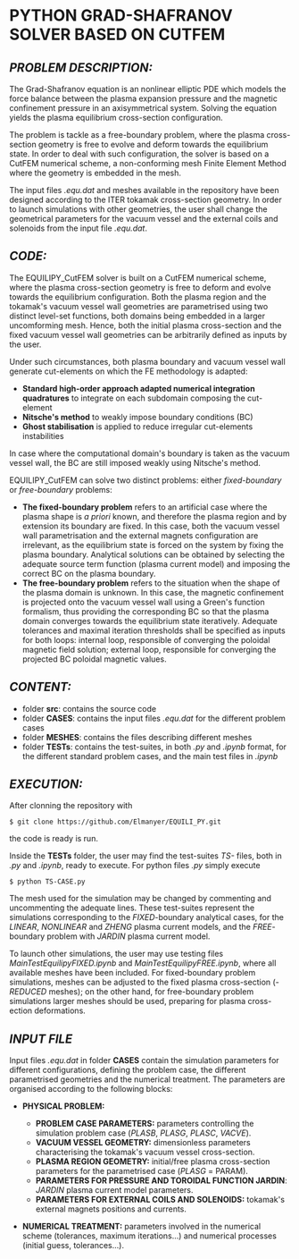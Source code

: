 # **PYTHON GRAD-SHAFRANOV SOLVER BASED ON CUTFEM**

## *PROBLEM DESCRIPTION:*

The Grad-Shafranov equation is an nonlinear elliptic PDE which models the force balance between the plasma expansion pressure and the magnetic confinement pressure in an axisymmetrical system. 
Solving the equation yields the plasma equilibrium cross-section configuration.

The problem is tackle as a free-boundary problem, where the plasma cross-section geometry is free to evolve and deform towards the equilibrium state. 
In order to deal with such configuration, the solver is based on a CutFEM numerical scheme, a non-conforming mesh Finite Element Method where the geometry is embedded in the mesh. 

The input files *.equ.dat* and meshes available in the repository have been designed according to the ITER tokamak cross-section geometry.
In order to launch simulations with other geometries, the user shall change the geometrical parameters for the vacuum vessel and the external coils and solenoids from the input file *.equ.dat*.

## *CODE:*

The EQUILIPY_CutFEM solver is built on a CutFEM numerical scheme, where the plasma cross-section geometry is free to deform and evolve towards the equilibrium configuration. 
Both the plasma region and the tokamak's vacuum vessel wall geometries are parametrised using two distinct level-set functions, both domains being embedded in a larger uncomforming mesh.
Hence, both the initial plasma cross-section and the fixed vacuum vessel wall geometries can be arbitrarily defined as inputs by the user.

Under such circumstances, both plasma boundary and vacuum vessel wall generate cut-elements on which the FE methodology is adapted: 
- **Standard high-order approach adapted numerical integration quadratures** to integrate on each subdomain composing the cut-element
- **Nitsche's method** to weakly impose boundary conditions (BC) 
- **Ghost stabilisation** is applied to reduce irregular cut-elements instabilities

In case where the computational domain's boundary is taken as the vacuum vessel wall, the BC are still imposed weakly using Nitsche's method. 

EQUILIPY_CutFEM can solve two distinct problems: either *fixed-boundary* or *free-boundary* problems:
- **The fixed-boundary problem** refers to an artificial case where the plasma shape is *a priori* known, and therefore the plasma region and by extension its boundary are fixed.
In this case, both the vacuum vessel wall parametrisation and the external magnets configuration are irrelevant, as the equilibrium state is forced on the system by fixing the plasma boundary.
Analytical solutions can be obtained by selecting the adequate source term function (plasma current model) and imposing the correct BC on the plasma boundary. 
- **The free-boundary problem** refers to the situation when the shape of the plasma domain is unknown.
In this case, the magnetic confinement is projected onto the vacuum vessel wall using a Green's function formalism, thus providing the corresponding BC so that the plasma domain converges towards the equilibrium state iteratively. 
Adequate tolerances and maximal iteration thresholds shall be specified as inputs for both loops: internal loop, responsible of converging the poloidal magnetic field solution; external loop, responsible for converging the projected BC poloidal magnetic values.   

## *CONTENT:*
- folder **src**: contains the source code
- folder **CASES**: contains the input files *.equ.dat* for the different problem cases
- folder **MESHES**: contains the files describing different meshes
- folder **TESTs**: contains the test-suites, in both *.py* and *.ipynb* format, for the different standard problem cases, and the main test files in *.ipynb*

## *EXECUTION:*

After clonning the repository with 

    $ git clone https://github.com/Elmanyer/EQUILI_PY.git
    
the code is ready is run. 

Inside the **TESTs** folder, the user may find the test-suites *TS-* files, both in *.py* and *.ipynb*, ready to execute. For python files *.py* simply execute 

    $ python TS-CASE.py

The mesh used for the simulation may be changed by commenting and uncommenting the adequate lines. These test-suites represent the simulations corresponding to the *FIXED*-boundary analytical cases, for the *LINEAR*, *NONLINEAR* and *ZHENG* plasma current models, and the *FREE*-boundary problem with *JARDIN* plasma current model.

To launch other simulations, the user may use testing files *MainTestEquilipyFIXED.ipynb* and *MainTestEquilipyFREE.ipynb*, where all available meshes have been included. For fixed-boundary problem simulations, meshes can be adjusted to the fixed plasma cross-section (*-REDUCED* meshes); on the other hand, for free-boundary problem simulations larger meshes should be used, preparing for plasma cross-ection deformations. 

## *INPUT FILE*

Input files *.equ.dat* in folder **CASES** contain the simulation parameters for different configurations, defining the problem case, the different parametrised geometries and the numerical treatment. The parameters are organised according to the following blocks:

- **PHYSICAL PROBLEM:**
    - **PROBLEM CASE PARAMETERS:** parameters controlling the simulation problem case (*PLASB*, *PLASG*, *PLASC*, *VACVE*).
    - **VACUUM VESSEL GEOMETRY:** dimensionless parameters characterising the tokamak's vacuum vessel cross-section.
    - **PLASMA REGION GEOMETRY:** initial/free plasma cross-section parameters for the parametrised case (*PLASG* = PARAM).   
    - **PARAMETERS FOR PRESSURE AND TOROIDAL FUNCTION JARDIN**: *JARDIN* plasma current model parameters.
    - **PARAMETERS FOR EXTERNAL COILS AND SOLENOIDS:** tokamak's external magnets positions and currents. 

- **NUMERICAL TREATMENT:** parameters involved in the numerical scheme (tolerances, maximum iterations...) and numerical processes (initial guess, tolerances...).

